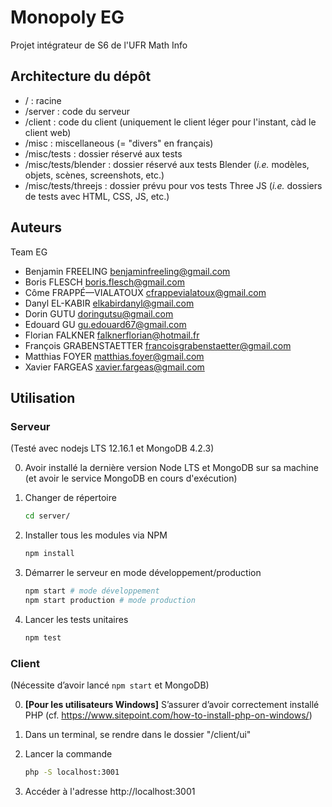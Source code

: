 # Monopoly EG

Projet intégrateur de S6 de l'UFR Math Info

## Architecture du dépôt

- / : racine
- /server : code du serveur
- /client : code du client (uniquement le client léger pour l'instant, càd le client web)
- /misc : miscellaneous (= "divers" en français)
- /misc/tests : dossier réservé aux tests
- /misc/tests/blender : dossier réservé aux tests Blender (*i.e.* modèles, objets, scènes, screenshots, etc.)
- /misc/tests/threejs : dossier prévu pour vos tests Three JS (*i.e.* dossiers de tests avec HTML, CSS, JS, etc.)

## Auteurs

Team EG

- Benjamin FREELING <benjaminfreeling@gmail.com>
- Boris FLESCH <boris.flesch@gmail.com>
- Côme FRAPPÉ—VIALATOUX <cfrappevialatoux@gmail.com>
- Danyl EL-KABIR  <elkabirdanyl@gmail.com>
- Dorin GUTU <doringutsu@gmail.com>
- Edouard GU <gu.edouard67@gmail.com>
- Florian FALKNER <falknerflorian@hotmail.fr>
- François GRABENSTAETTER <francoisgrabenstaetter@gmail.com>
- Matthias FOYER <matthias.foyer@gmail.com>
- Xavier FARGEAS <xavier.fargeas@gmail.com>

## Utilisation

### Serveur

(Testé avec nodejs LTS 12.16.1 et MongoDB 4.2.3)

0. Avoir installé la dernière version Node LTS et MongoDB sur sa machine (et avoir le service MongoDB en cours d'exécution)

1. Changer de répertoire

   ```bash
   cd server/
   ```

2. Installer tous les modules via NPM

   ```bash
   npm install
   ```

3. Démarrer le serveur en mode développement/production

   ```bash
   npm start # mode développement
   npm start production # mode production
   ```

4. Lancer les tests unitaires

   ```bash
   npm test
   ```

### Client

(Nécessite d’avoir lancé `npm start` et MongoDB)

0. **[Pour les utilisateurs Windows]** S’assurer d’avoir correctement installé PHP
   (cf. https://www.sitepoint.com/how-to-install-php-on-windows/)

1. Dans un terminal, se rendre dans le dossier "/client/ui"

2. Lancer la commande

   ```bash
   php -S localhost:3001
   ```

3. Accéder à l'adresse http://localhost:3001
